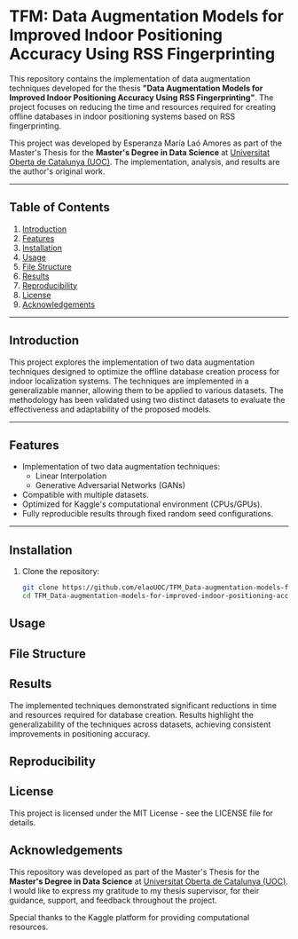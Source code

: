 # TFM: Data Augmentation Models for Improved Indoor Positioning Accuracy Using RSS Fingerprinting

This repository contains the implementation of data augmentation techniques developed for the thesis **"Data Augmentation Models for Improved Indoor Positioning Accuracy Using RSS Fingerprinting"**. The project focuses on reducing the time and resources required for creating offline databases in indoor positioning systems based on RSS fingerprinting. 

This project was developed by Esperanza María Laó Amores as part of the Master's Thesis for the **Master's Degree in Data Science** at [Universitat Oberta de Catalunya (UOC)](https://www.uoc.edu). The implementation, analysis, and results are the author's original work.

---

## Table of Contents
1. [Introduction](#introduction)
2. [Features](#features)
3. [Installation](#installation)
4. [Usage](#usage)
5. [File Structure](#file-structure)
6. [Results](#results)
7. [Reproducibility](#reproducibility)
8. [License](#license)
9. [Acknowledgements](#acknowledgements)

---

## Introduction
This project explores the implementation of two data augmentation techniques designed to optimize the offline database creation process for indoor localization systems. The techniques are implemented in a generalizable manner, allowing them to be applied to various datasets. The methodology has been validated using two distinct datasets to evaluate the effectiveness and adaptability of the proposed models.

---

## Features
- Implementation of two data augmentation techniques:
  - Linear Interpolation
  - Generative Adversarial Networks (GANs)
- Compatible with multiple datasets.
- Optimized for Kaggle's computational environment (CPUs/GPUs).
- Fully reproducible results through fixed random seed configurations.

---

## Installation
1. Clone the repository:
   ```bash
   git clone https://github.com/elaoUOC/TFM_Data-augmentation-models-for-improved-indoor-positioning-accuracy-using-RSS-Fingerprinting.git
   cd TFM_Data-augmentation-models-for-improved-indoor-positioning-accuracy-using-RSS-Fingerprinting

## Usage
## File Structure

## Results
The implemented techniques demonstrated significant reductions in time and resources required for database creation.
Results highlight the generalizability of the techniques across datasets, achieving consistent improvements in positioning accuracy.

## Reproducibility
## License
This project is licensed under the MIT License - see the LICENSE file for details.

## Acknowledgements
This repository was developed as part of the Master's Thesis for the **Master's Degree in Data Science** at [Universitat Oberta de Catalunya (UOC)](https://www.uoc.edu). I would like to express my gratitude to my thesis supervisor, for their guidance, support, and feedback throughout the project. 

Special thanks to the Kaggle platform for providing computational resources.
